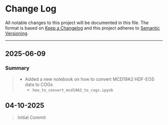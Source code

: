 # Change Log

All notable changes to this project will be documented in this file.
The format is based on [Keep a Changelog](http://keepachangelog.com/)
and this project adheres to [Semantic Versioning](http://semver.org/).
_________________________________________________________________________

## 2025-06-09

### Summary
>
> - Added a new notebook on how  to convert MCD19A2 HDF-EOS data to COGs
>   - `how_to_convert_mcd19A2_to_cogs.ipynb`

## 04-10-2025

> Initial Commit
